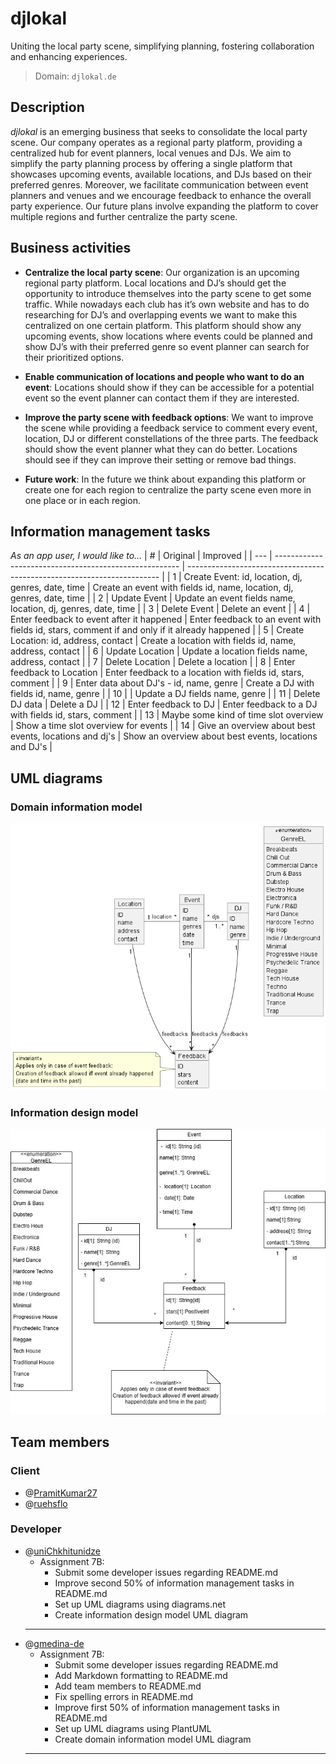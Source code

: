# djlokal

Uniting the local party scene, simplifying planning, fostering collaboration and enhancing experiences.

> Domain: `djlokal.de`

## Description

_djlokal_ is an emerging business that seeks to consolidate the local party scene.
Our company operates as a regional party platform, providing a centralized hub for event planners, local venues and DJs.
We aim to simplify the party planning process by offering a single platform that showcases upcoming events, available locations, and DJs based on their preferred genres.
Moreover, we facilitate communication between event planners and venues and we encourage feedback to enhance the overall party experience.
Our future plans involve expanding the platform to cover multiple regions and further centralize the party scene.

## Business activities

- **Centralize the local party scene**:
  Our organization is an upcoming regional party platform.
  Local locations and DJ’s should get the opportunity to introduce themselves into the party scene to get some traffic.
  While nowadays each club has it’s own website and has to do researching for DJ’s and overlapping events we want to make this centralized on one certain platform.
  This platform should show any upcoming events, show locations where events could be planned and show DJ’s with their preferred genre so event planner can search for their prioritized options.

- **Enable communication of locations and people who want to do an event**:
  Locations should show if they can be accessible for a potential event so the event planner can contact them if they are interested.

- **Improve the party scene with feedback options**:
  We want to improve the scene while providing a feedback service to comment every event, location, DJ or different constellations of the three parts.
  The feedback should show the event planner what they can do better.
  Locations should see if they can improve their setting or remove bad things.

- **Future work**:
  In the future we think about expanding this platform or create one for each region to centralize the party scene even more in one place or in each region.

## Information management tasks

_As an app user, I would like to..._
| # | Original | Improved |
| --- | ------------------------------------------------------ | ----------------------------------------------------------------------- |
| 1 | Create Event: id, location, dj, genres, date, time | Create an event with fields id, name, location, dj, genres, date, time |
| 2 | Update Event | Update an event fields name, location, dj, genres, date, time |
| 3 | Delete Event | Delete an event |
| 4 | Enter feedback to event after it happened | Enter feedback to an event with fields id, stars, comment if and only if it already happened |
| 5 | Create Location: id, address, contact | Create a location with fields id, name, address, contact |
| 6 | Update Location | Update a location fields name, address, contact |
| 7 | Delete Location | Delete a location |
| 8 | Enter feedback to Location | Enter feedback to a location with fields id, stars, comment |
| 9 | Enter data about DJ's - id, name, genre | Create a DJ with fields id, name, genre |
| 10 | | Update a DJ fields name, genre |
| 11 | Delete DJ data | Delete a DJ |
| 12 | Enter feedback to DJ | Enter feedback to a DJ with fields id, stars, comment |
| 13 | Maybe some kind of time slot overview | Show a time slot overview for events |
| 14 | Give an overview about best events, locations and dj's | Show an overview about best events, locations and DJ's |

## UML diagrams

### Domain information model

![Domain information model](uml/dim.png?raw=true)

### Information design model

![Information design model](uml/idm.jpg?raw=true)

## Team members

### Client

- @[PramitKumar27](https://github.com/PramitKumar27)
- @[ruehsflo](https://github.com/ruehsflo)

### Developer

- @[uniChkhitunidze](https://github.com/uniChkhitunidze)
  - Assignment 7B:
    - Submit some developer issues regarding README.md
    - Improve second 50% of information management tasks in README.md
    - Set up UML diagrams using diagrams.net
    - Create information design model UML diagram
  ***
- @[gmedina-de](https://github.com/gmedina-de)
  - Assignment 7B:
    - Submit some developer issues regarding README.md
    - Add Markdown formatting to README.md
    - Add team members to README.md
    - Fix spelling errors in README.md
    - Improve first 50% of information management tasks in README.md
    - Set up UML diagrams using PlantUML
    - Create domain information model UML diagram
  ***
